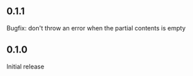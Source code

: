 ## 0.1.1

Bugfix: don't throw an error when the partial contents is empty

## 0.1.0

Initial release
